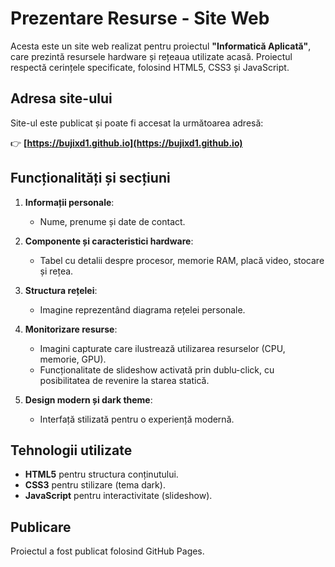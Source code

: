 # Prezentare Resurse - Site Web

Acesta este un site web realizat pentru proiectul **"Informatică Aplicată"**, care prezintă resursele hardware și rețeaua utilizate acasă. Proiectul respectă cerințele specificate, folosind HTML5, CSS3 și JavaScript.

## Adresa site-ului
Site-ul este publicat și poate fi accesat la următoarea adresă:

👉 **[https://bujixd1.github.io](https://bujixd1.github.io)**

## Funcționalități și secțiuni
1. **Informații personale**:
   - Nume, prenume și date de contact.

2. **Componente și caracteristici hardware**:
   - Tabel cu detalii despre procesor, memorie RAM, placă video, stocare și rețea.

3. **Structura rețelei**:
   - Imagine reprezentând diagrama rețelei personale.

4. **Monitorizare resurse**:
   - Imagini capturate care ilustrează utilizarea resurselor (CPU, memorie, GPU).
   - Funcționalitate de slideshow activată prin dublu-click, cu posibilitatea de revenire la starea statică.

5. **Design modern și dark theme**:
   - Interfață stilizată pentru o experiență modernă.

## Tehnologii utilizate
- **HTML5** pentru structura conținutului.
- **CSS3** pentru stilizare (tema dark).
- **JavaScript** pentru interactivitate (slideshow).

## Publicare
Proiectul a fost publicat folosind GitHub Pages.

